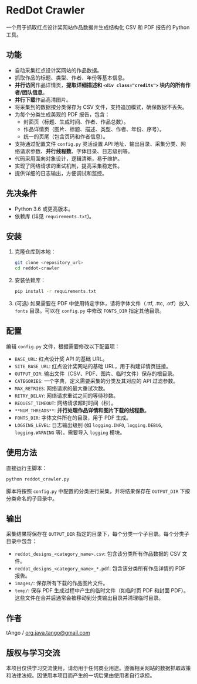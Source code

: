 # RedDot Crawler

一个用于抓取红点设计奖网站作品数据并生成结构化 CSV 和 PDF 报告的 Python 工具。

## 功能

- 自动采集红点设计奖网站的作品数据。
- 抓取作品的标题、类型、作者、年份等基本信息。
- **并行访问**作品详情页，**提取详细描述和 `<div class="credits">` 块内的所有作者/团队信息**。
- **并行下载**作品高清图片。
- 将采集到的数据按分类保存为 CSV 文件，支持追加模式，确保数据不丢失。
- 为每个分类生成美观的 PDF 报告，包含：
  - 封面页（标题、生成时间、作者、作品总数）。
  - 作品详情页（图片、标题、描述、类型、作者、年份、序号）。
  - 统一的页尾（包含页码和作者信息）。
- 支持通过配置文件 `config.py` 灵活设置 API 地址、输出目录、采集分类、网络请求参数、**并行线程数**、字体目录、日志级别等。
- 代码采用面向对象设计，逻辑清晰，易于维护。
- 实现了网络请求的重试机制，提高采集稳定性。
- 提供详细的日志输出，方便调试和监控。

## 先决条件

- Python 3.6 或更高版本。
- 依赖库 (详见 `requirements.txt`)。

## 安装

1. 克隆仓库到本地：

   ```bash
   git clone <repository_url>
   cd reddot-crawler
   ```

2. 安装依赖库：

   ```bash
   pip install -r requirements.txt
   ```

3. (可选) 如果需要在 PDF 中使用特定字体，请将字体文件（.ttf, .ttc, .otf）放入 `fonts` 目录。可以在 `config.py` 中修改 `FONTS_DIR` 指定其他目录。

## 配置

编辑 `config.py` 文件，根据需要修改以下配置项：

- `BASE_URL`: 红点设计奖 API 的基础 URL。
- `SITE_BASE_URL`: 红点设计奖网站的基础 URL，用于构建详情页链接。
- `OUTPUT_DIR`: 输出文件（CSV、PDF、图片、临时文件）保存的根目录。
- `CATEGORIES`: 一个字典，定义需要采集的分类及其对应的 API 过滤参数。
- `MAX_RETRIES`: 网络请求的最大重试次数。
- `RETRY_DELAY`: 网络请求重试之间的等待秒数。
- `REQUEST_TIMEOUT`: 网络请求超时时间（秒）。
- `**NUM_THREADS**`: **并行处理作品详情和图片下载的线程数**。
- `FONTS_DIR`: 字体文件所在的目录，用于 PDF 生成。
- `LOGGING_LEVEL`: 日志输出级别 (如 `logging.INFO`, `logging.DEBUG`, `logging.WARNING` 等)。需要导入 `logging` 模块。

## 使用方法

直接运行主脚本：

```bash
python reddot_crawler.py
```

脚本将按照 `config.py` 中配置的分类进行采集，并将结果保存在 `OUTPUT_DIR` 下按分类命名的子目录中。

## 输出

采集结果将保存在 `OUTPUT_DIR` 指定的目录下，每个分类一个子目录。每个分类子目录中包含：

- `reddot_designs_<category_name>.csv`: 包含该分类所有作品数据的 CSV 文件。
- `reddot_designs_<category_name>_*.pdf`: 包含该分类所有作品详情的 PDF 报告。
- `images/`: 保存所有下载的作品图片文件。
- `temp/`: 保存 PDF 生成过程中产生的临时文件（如临时页 PDF 和封面 PDF）。这些文件在合并后通常会被移动到分类输出目录并清理临时目录。

## 作者

tAngo / org.java.tango@gmail.com

## 版权与学习交流

本项目仅供学习交流使用，请勿用于任何商业用途。遵循相关网站的数据抓取政策和法律法规。因使用本项目而产生的一切后果由使用者自行承担。
